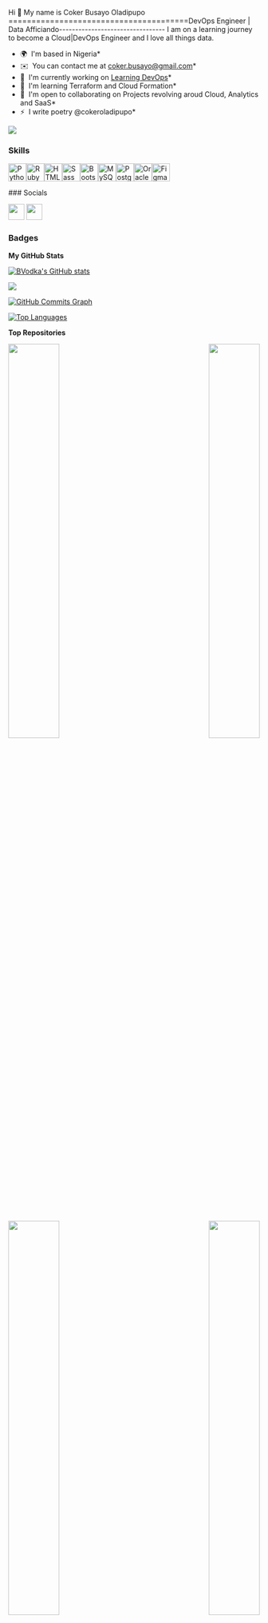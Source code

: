Hi 👋 My name is Coker Busayo Oladipupo
=======================================DevOps Engineer | Data Afficiando---------------------------------
I am on a learning journey to become a Cloud|DevOps Engineer and I love all things data.
* 🌍  I'm based in Nigeria* 
* ✉️  You can contact me at [coker.busayo@gmail.com](mailto:coker.busayo@gmail.com)* 
* 🚀  I'm currently working on [Learning DevOps](http://darey.io)*
* 🧠  I'm learning Terraform and Cloud Formation* 
* 🤝  I'm open to collaborating on Projects revolving aroud Cloud, Analytics and SaaS* 
* ⚡  I write poetry @cokeroladipupo*

<a href="https://www.github.com/BVodka" target="_blank" rel="noreferrer"><img
src="https://img.shields.io/github/followers/BVodka?logo=github&style=for-the-badge&color=0891b2&labelColor=000000" /></a>

### Skills

<p align="left"><a href="https://www.python.org/" target="_blank" rel="noreferrer"><img src="https://raw.githubusercontent.com/danielcranney/readme-generator/main/public/icons/skills/python-colored.svg" width="36" height="36" alt="Python" /></a><a href="https://www.ruby-lang.org/en/" target="_blank" rel="noreferrer"><img src="https://raw.githubusercontent.com/danielcranney/readme-generator/main/public/icons/skills/ruby-colored.svg" width="36" height="36" alt="Ruby" /></a><a href="https://developer.mozilla.org/en-US/docs/Glossary/HTML5" target="_blank" rel="noreferrer"><img src="https://raw.githubusercontent.com/danielcranney/readme-generator/main/public/icons/skills/html5-colored.svg" width="36" height="36" alt="HTML5" /></a><a href="https://sass-lang.com/" target="_blank" rel="noreferrer"><img src="https://raw.githubusercontent.com/danielcranney/readme-generator/main/public/icons/skills/sass-colored.svg" width="36" height="36" alt="Sass" /></a><a href="https://getbootstrap.com/" target="_blank" rel="noreferrer"><img src="https://raw.githubusercontent.com/danielcranney/readme-generator/main/public/icons/skills/bootstrap-colored.svg" width="36" height="36" alt="Bootstrap" /></a><a href="https://www.mysql.com/" target="_blank" rel="noreferrer"><img src="https://raw.githubusercontent.com/danielcranney/readme-generator/main/public/icons/skills/mysql-colored.svg" width="36" height="36" alt="MySQL" /></a><a href="https://www.postgresql.org/" target="_blank" rel="noreferrer"><img src="https://raw.githubusercontent.com/danielcranney/readme-generator/main/public/icons/skills/postgresql-colored.svg" width="36" height="36" alt="PostgreSQL" /></a><a href="https://www.oracle.com/uk/index.html" target="_blank" rel="noreferrer"><img src="https://raw.githubusercontent.com/danielcranney/readme-generator/main/public/icons/skills/oracle-colored.svg" width="36" height="36" alt="Oracle" /></a><a href="https://www.figma.com/" target="_blank" rel="noreferrer"><img src="https://raw.githubusercontent.com/danielcranney/readme-generator/main/public/icons/skills/figma-colored.svg" width="36" height="36" alt="Figma" /></a></p>
### Socials<p align="left"> <a href="https://www.github.com/BVodka" target="_blank" rel="noreferrer"><img src="https://raw.githubusercontent.com/danielcranney/readme-generator/main/public/icons/socials/github.svg" width="32" height="32" /></a> <a href="https://www.linkedin.com/in/coker-busayo-oladipupo" target="_blank" rel="noreferrer"><img src="https://raw.githubusercontent.com/danielcranney/readme-generator/main/public/icons/socials/linkedin.svg" width="32" height="32" /></a></p>

### Badges

<b>My GitHub Stats</b>

<a href="http://www.github.com/BVodka"><img src="https://github-readme-stats.vercel.app/api?username=BVodka&show_icons=true&hide=&count_private=true&title_color=0891b2&text_color=ffffff&icon_color=0891b2&bg_color=000000&hide_border=true&show_icons=true" alt="BVodka's GitHub stats" /></a>

<a href="http://www.github.com/BVodka"><img src="https://github-readme-streak-stats.herokuapp.com/?user=BVodka&stroke=ffffff&background=000000&ring=0891b2&fire=0891b2&currStreakNum=ffffff&currStreakLabel=0891b2&sideNums=ffffff&sideLabels=ffffff&dates=ffffff&hide_border=true" /></a>

<a href="http://www.github.com/BVodka"><img src="https://activity-graph.herokuapp.com/graph?username=BVodka&bg_color=000000&color=ffffff&line=0891b2&point=ffffff&area_color=000000&area=true&hide_border=true&custom_title=GitHub%20Commits%20Graph" alt="GitHub Commits Graph" /></a>

<a href="https://github.com/BVodka" align="left"><img src="https://github-readme-stats.vercel.app/api/top-langs/?username=BVodka&langs_count=10&title_color=0891b2&text_color=ffffff&icon_color=0891b2&bg_color=000000&hide_border=true&locale=en&custom_title=Top%20%Languages" alt="Top Languages" /></a>

<b>Top Repositories</b>

<div width="100%" align="center"><a href="https://github.com/BVodka/https://github.com/BVodka/PBL_LAMP-STACK-AWS" align="left"><img align="left" width="45%" src="https://github-readme-stats.vercel.app/api/pin/?username=BVodka&repo=https://github.com/BVodka/PBL_LAMP-STACK-AWS&title_color=0891b2&text_color=ffffff&icon_color=0891b2&bg_color=000000&hide_border=true&locale=en" /></a><a href="https://github.com/BVodka/https://github.com/BVodka/PBL-LB-WITH-NGINX" align="right"><img align="right" width="45%" src="https://github-readme-stats.vercel.app/api/pin/?username=BVodka&repo=https://github.com/BVodka/PBL-LB-WITH-NGINX&title_color=0891b2&text_color=ffffff&icon_color=0891b2&bg_color=000000&hide_border=true&locale=en" /></a></div><br /><br /><br /><br /><br /><br /><br />

<br /><br /><br /><br /><br />

<div width="100%" align="center"><a href="https://github.com/BVodka/https://github.com/BVodka/PBL--Ansible-Assignments-and-Community-Roles" align="left"><img align="left" width="45%" src="https://github-readme-stats.vercel.app/api/pin/?username=BVodka&repo=https://github.com/BVodka/PBL--Ansible-Assignments-and-Community-Roles&title_color=0891b2&text_color=ffffff&icon_color=0891b2&bg_color=000000&hide_border=true&locale=en" /></a><a href="https://github.com/BVodka/https://github.com/BVodka/ansible-config-mgt" align="right"><img align="right" width="45%" src="https://github-readme-stats.vercel.app/api/pin/?username=BVodka&repo=https://github.com/BVodka/ansible-config-mgt&title_color=0891b2&text_color=ffffff&icon_color=0891b2&bg_color=000000&hide_border=true&locale=en" /></a></div>
